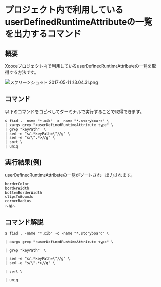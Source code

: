 # プロジェクト内で利用しているuserDefinedRuntimeAttributeの一覧を出力するコマンド
## 概要
Xcodeプロジェクト内で利用しているuserDefinedRuntimeAttributeの一覧を取得する方法です。

![スクリーンショット 2017-05-11 23.04.31.png](https://qiita-image-store.s3.amazonaws.com/0/113553/f18200a0-01c3-c54e-2292-1206d4b21f42.png)

## コマンド

以下のコマンドをコピペしてターミナルで実行することで取得できます。

```bash:プロジェクトのディレクトリで実行
$ find . -name "*.xib" -o -name "*.storyboard" \
| xargs grep "<userDefinedRuntimeAttribute type" \
| grep "keyPath"  \
| sed -e "s/.*keyPath=\"//g" \
| sed -e "s/\".*>//g" \
| sort \
| uniq
```
## 実行結果(例)
userDefinedRuntimeAttributeの一覧がソートされ、出力されます。

```bash:
borderColor
borderWidth
bottomBorderWidth
clipsToBounds
cornerRadius
〜略〜
```
## コマンド解説


```bash:実行フォルダ配下の拡張子がxibもしくはstoryboardのファイルを検索
$ find . -name "*.xib" -o -name "*.storyboard" \
```
```bash:userDefinedRuntimeAttributeタグを含む行を抽出
| xargs grep "<userDefinedRuntimeAttribute type" \
```
```bash:keyPath属性を含む行を抽出
| grep "keyPath"  \
```
```bash:keyPath属性の値のみを置換で抽出
| sed -e "s/.*keyPath=\"//g" \
| sed -e "s/\".*>//g" \
```
```bash:属性値をソート
| sort \
```
```bash:重複した行を削除
| uniq
```


